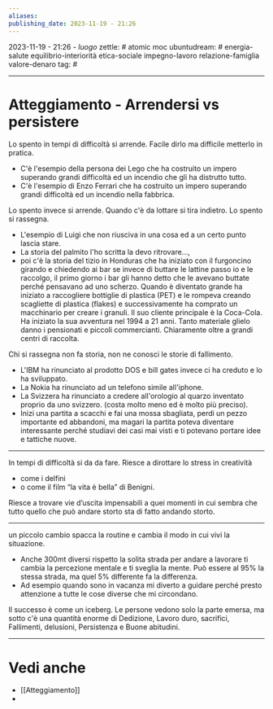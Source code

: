 ```yaml
---
aliases: 
publishing_date: 2023-11-19 - 21:26
---
```

2023-11-19 - 21:26 - *luogo*
zettle: # atomic moc
ubuntudream: # energia-salute equilibrio-interiorità etica-sociale impegno-lavoro relazione-famiglia valore-denaro 
tag: #

---
# Atteggiamento - Arrendersi vs persistere

Lo spento in tempi di difficoltà si arrende. Facile dirlo ma difficile metterlo in pratica. 

- C'è l'esempio della persona dei Lego che ha costruito un impero superando grandi difficoltà ed un incendio che gli ha distrutto tutto. 
- C'è l'esempio di Enzo Ferrari che ha costruito un impero superando grandi difficoltà ed un incendio nella fabbrica. 

Lo spento invece si arrende. Quando c'è da lottare si tira indietro. Lo spento si rassegna. 

- L'esempio di Luigi che non riusciva in una cosa ed a un certo punto lascia stare. 
- La storia del palmito l'ho scritta la devo ritrovare..., 
- poi c'è la storia del tizio in Honduras che ha iniziato con il furgoncino girando e chiedendo ai bar se invece di buttare le lattine passo io e le raccolgo, il primo giorno i bar gli hanno detto che le avevano buttate perché pensavano ad uno scherzo. Quando è diventato grande ha iniziato a raccogliere bottiglie di plastica (PET) e le rompeva creando scagliette di plastica (flakes) e successivamente ha comprato un macchinario per creare i granuli. Il suo cliente principale è la Coca-Cola. Ha iniziato la sua avventura nel 1994 a 21 anni. Tanto materiale glielo danno i pensionati e piccoli commercianti. Chiaramente oltre a grandi centri di raccolta.

Chi si rassegna non fa storia, non ne conosci le storie di fallimento. 
- L'IBM ha rinunciato al prodotto DOS e bill gates invece ci ha creduto e lo ha sviluppato.
- La Nokia ha rinunciato ad un telefono simile all'iphone. 
- La Svizzera ha rinunciato a credere all'orologio al quarzo inventato proprio da uno svizzero. (costa molto meno ed è molto più preciso).
- Inizi una partita a scacchi e fai una mossa sbagliata, perdi un pezzo importante ed abbandoni, ma magari la partita poteva diventare interessante perché studiavi dei casi mai visti e ti potevano portare idee e tattiche nuove.

---
In tempi di difficoltà si da da fare. Riesce a dirottare lo stress in creatività 
- come i delfini 
- o come il film “la vita è bella” di Benigni. 

Riesce a trovare vie d’uscita impensabili a quei momenti in cui sembra che tutto quello che può andare storto sta di fatto andando storto.

---
un piccolo cambio spacca la routine e cambia il modo in cui vivi la situazione. 
- Anche 300mt diversi rispetto la solita strada per andare a lavorare ti cambia la percezione mentale e ti sveglia la mente. Può essere al 95% la stessa strada, ma quel 5% differente fa la differenza.
- Ad esempio quando sono in vacanza mi diverto a guidare perché presto attenzione a tutte le cose diverse che mi circondano.

Il successo è come un iceberg. Le persone vedono solo la parte emersa, ma sotto c'è una quantità enorme di Dedizione,  Lavoro duro, sacrifici, Fallimenti, delusioni, Persistenza e Buone abitudini.



---
# Vedi anche
- [[Atteggiamento]]
- 